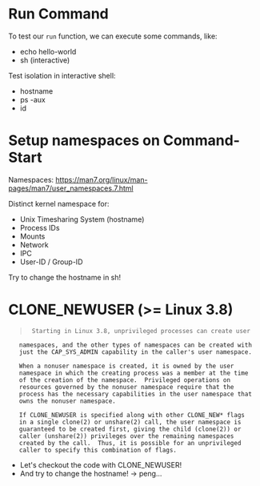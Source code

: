 # Run Command

To test our `run` function, we can execute some commands, like:

* echo hello-world
* sh (interactive)

Test isolation in interactive shell:

- hostname
- ps -aux
- id

# Setup namespaces on Command-Start

Namespaces:
https://man7.org/linux/man-pages/man7/user_namespaces.7.html

Distinct kernel namespace for:
* Unix Timesharing System (hostname)
* Process IDs
* Mounts
* Network
* IPC
* User-ID / Group-ID

Try to change the hostname in sh!

# CLONE_NEWUSER (>= Linux 3.8) 

>      Starting in Linux 3.8, unprivileged processes can create user
       namespaces, and the other types of namespaces can be created with
       just the CAP_SYS_ADMIN capability in the caller's user namespace.

       When a nonuser namespace is created, it is owned by the user
       namespace in which the creating process was a member at the time
       of the creation of the namespace.  Privileged operations on
       resources governed by the nonuser namespace require that the
       process has the necessary capabilities in the user namespace that
       owns the nonuser namespace.

       If CLONE_NEWUSER is specified along with other CLONE_NEW* flags
       in a single clone(2) or unshare(2) call, the user namespace is
       guaranteed to be created first, giving the child (clone(2)) or
       caller (unshare(2)) privileges over the remaining namespaces
       created by the call.  Thus, it is possible for an unprivileged
       caller to specify this combination of flags.

* Let's checkout the code with CLONE_NEWUSER!
* And try to change the hostname! -> peng...

